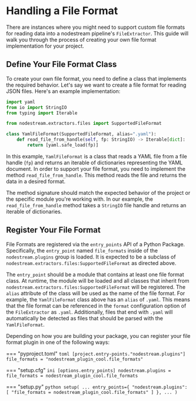# Handling a File Format

There are instances where you might need to support custom file formats for reading data into a nodestream pipeline's `FileExtractor`.
This guide will walk you through the process of creating your own file format implementation for your project.

## Define Your File Format Class

To create your own file format, you need to define a class that implements the required behavior.
Let's say we want to create a file format for reading JSON files. Here's an example implementation:

```python
import yaml
from io import StringIO
from typing import Iterable

from nodestream.extractors.files import SupportedFileFormat

class YamlFileFormat(SupportedFileFormat, alias=".yaml"):
    def read_file_from_handle(self, fp: StringIO) -> Iterable[dict]:
        return [yaml.safe_load(fp)]
```

In this example, `YamlFileFormat` is a class that reads a YAML file from a file handle (`fp`) and returns an
iterable of dictionaries representing the YAML document. In order to support your file format, you need to
implement the method `read_file_from_handle`. This method reads the file and returns the data in a desired format.

The method signature should match the expected behavior of the project or the specific module you're working with.
In our example, the `read_file_from_handle` method takes a `StringIO` file handle and returns an iterable of dictionaries.

## Register Your File Format

File Formats are registered via the `entry_points` API of a Python Package. Specifically, the `entry_point` named
`file_formats` inside of the `nodestream.plugins` group is loaded. It is expected to be a subclass of
`nodestream.extractors.files:SupportedFileFormat` as directed above.

The `entry_point` should be a module that contains at least one file format class. At runtime, the module will be loaded
and all classes that inherit from `nodestream.extractors.files:SupportedFileFormat` will be registered. The `alias`
attribute of the class will be used as the name of the file format. For example, the `YamlFileFormat` class above has
an `alias` of `.yaml`. This means that the file format can be referenced in the `format` configuration option of the
`FileExtractor` as `.yaml`. Additionally, files that end with `.yaml` will automatically be detected as files that
should be parsed with the `YamlFileFormat`.

Depending on how you are building your package, you can register your file format plugin in one of the following ways:

=== "pyproject.toml"
    ```toml
    [project.entry-points."nodestream.plugins"]
    file_formats = "nodestream_plugin_cool.file_formats"
    ```

=== "setup.cfg"
    ```ini
    [options.entry_points]
    nodestream.plugins =
        file_formats = nodestream_plugin_cool.file_formats
    ```

=== "setup.py"
    ```python
    setup(
        ...
        entry_points={
            "nodestream.plugins": [
                "file_formats = nodestream_plugin_cool.file_formats"
            ]
        },
        ...
    )
    ```
